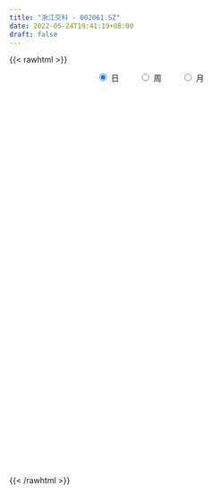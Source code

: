 ```yaml
---
title: "浙江交科 - 002061.SZ"
date: 2022-05-24T19:41:19+08:00
draft: false
---
```

{{< rawhtml >}}
    <div style="text-align: center">
        <label style="padding: 1rem;"><input style="margin-right: .5rem" type="radio" name="period" value="D" checked onclick="period_change(this)">日</label>
        <label style="padding: 1rem;"><input style="margin-right: .5rem" type="radio" name="period" value="W" onclick="period_change(this)">周</label>
        <label style="padding: 1rem;"><input style="margin-right: .5rem" type="radio" name="period" value="M" onclick="period_change(this)">月</label>
    </div>
    <div id="chart" style="height: 700px;"></div> 
    <script type="text/javascript">
        const D_v = [38222.0,57689.13,38429.17,21749.0,38080.65,40537.43,25779.86,27545.1,30881.9,32420.49,56038.49,33072.0,31713.87,35342.88,31362.0,42145.73,28934.0,46305.47,34431.73,34105.86,36759.74,203367.73,106806.99,79421.59,55722.33,49889.01,36663.98,55389.0,42503.0,64287.35,58508.86,46908.0,32488.0,33000.0,51018.11,40861.0,30790.86,45895.0,29304.0,30884.7,27829.0,45165.11,47143.0,39214.0,42610.0,31880.1,27726.0,34043.99,32354.9,34924.23,32557.0,58415.46,49952.0,50995.63,40106.78,58429.0,48512.86,37784.3,33090.58,28916.0,24321.01,31896.58,33891.9,45937.86,54971.0,196774.7,96874.24,94900.98,64791.38,51240.38,86993.0,66294.0,41897.77,48349.05,64227.15,59926.92,82720.0,79058.36,145218.91,188086.9,126857.66,108842.69,130197.9,107716.07,232494.18,151365.39,153329.51,130440.01,87618.95,138824.41,108877.39,91866.14,107859.0,94974.0,118114.96,54840.9,64273.5,62223.01,69621.46,37654.07,72693.66,61367.77,48209.9,44791.09,47207.39,40521.47,40323.0,46917.0,43779.61,50385.15,41026.06,42663.0,43292.93,43495.78,54398.45,59249.74,46586.0,38206.02,41956.0,53259.06,39836.0,45135.1,65689.6,37041.0,43205.09,70087.04,36547.55,32728.43,40031.93,49766.62,36547.01,41696.0,32227.51,38473.0,46936.88,85765.43,87795.08,85446.26,66515.24,75132.79,71896.96,56639.6,82103.73,80191.36,142109.7,117916.25,183879.91,89908.81,129307.81,126872.04,133543.33,95367.33,76788.0,105227.8,69628.8,70587.0,75183.07,66565.0,87839.9,112181.86,88500.0,120296.0,440596.69,364654.01,253460.2,232177.99,230360.3,182170.44,125769.16,260916.15,241983.53,161471.59,118098.87,129333.0,157921.86,100014.0,113946.63,99992.87,229187.72,860439.08,522077.71,754032.01,682625.99,483752.76,1048794.22,1171641.55,1049827.75,955112.49,839489.03,1599588.4199999999,1499121.48,982703.13,522853.3,386032.31,363475.71,467298.55,438210.22,416562.16,344078.67,438915.34,761033.49,726484.36,506208.14,370082.43,499968.0,491494.99,646117.0600000001,920000.86,327981.27,2374964.8999999999,1405039.9099999999,962727.85,736950.75,525820.87,471679.77,470377.56,898579.9399999999,531677.03,497642.13,711626.5600000001,950548.77,984387.13,982521.4,838607.02,622451.17,695954.36,368434.86,388145.09,478329.02,454123.63,364898.91,445572.36,477574.23,728172.75,633107.87,1217852.96,1677065.8100000001,1069639.4299999999,1606336.1599999999,1756619.51,1811317.6499999999,1301612.04,924003.37,659940.6899999999,1021482.73,641063.05,892848.99,1005457.99,799809.11,1332740.6100000001]
const D_histogram = [0.0,0.0006254131,-0.0008866583,-0.0011682884,-0.0056454352,-0.0087649688,-0.0089738292,-0.0067079028,-0.0042387673,-0.0017620395,0.0030888997,0.0041696909,0.0034530609,0.0035030145,0.0027847826,0.0022354019,0.0005647323,0.0020236495,0.0028677692,0.0045265856,0.0059733502,0.0146835604,0.0124782815,0.0128806007,0.0098763227,0.0036210086,-0.0024760919,-0.0050280797,-0.0083398857,-0.0056875631,-0.0056708655,-0.0072876952,-0.009827021,-0.0115445918,-0.0107545126,-0.0134065158,-0.0130494478,-0.0089318522,-0.0082622972,-0.0091447619,-0.0065677711,-0.0044378522,-0.0015218252,-0.001983045,-0.0051705366,-0.0041443347,-0.0037123038,-0.0049432278,-0.0058643127,-0.0039768393,-0.0029716028,-0.008947025,-0.0151350955,-0.0230120948,-0.0244623645,-0.0204763511,-0.013883441,-0.0072468999,-0.0028289231,0.0006115275,0.0026193589,0.0068089117,0.0102162531,0.0129314162,0.0188699885,0.0283891429,0.0261871129,0.0237141631,0.0256142291,0.0211627592,0.0224880383,0.0196552242,0.0149580769,0.0137717779,0.0135404564,0.0138889611,0.0171036713,0.0206310071,0.0298659493,0.038935244,0.0358493658,0.0341593926,0.0346314338,0.0338022001,0.042972783,0.0406016073,0.0431533986,0.03068974,0.0240761684,0.0150393715,0.0049231901,0.0010313236,0.0006042281,-0.010393737,-0.0306079807,-0.0420676739,-0.0556398641,-0.0633160688,-0.0590919551,-0.055792001,-0.0594988865,-0.0538658828,-0.0463803974,-0.0431259168,-0.0330230109,-0.0235492262,-0.0149127204,-0.011686992,-0.0107187419,-0.0041718194,-0.002120105,-0.0074558584,-0.0101052881,-0.0089945328,-0.0062028702,-0.0024898535,-0.0041319073,-0.0039295057,-0.0064017491,-0.0104062183,-0.0106701816,-0.0091896881,-0.0041197611,-0.000247314,0.0045866694,0.0078449358,0.0131177726,0.0136034045,0.0167756364,0.020150895,0.0202396592,0.0188559054,0.0172169448,0.0180174082,0.0132438853,0.0160457491,0.0227740921,0.0264534455,0.0298831105,0.0271647877,0.0238644933,0.019041692,0.0160267388,0.0097991939,0.0076057724,0.0074003322,0.0135402361,0.0169227875,0.0196375476,0.0185557957,0.0240433514,0.021818776,0.0167418026,0.004361397,-0.0017467713,-0.0061521479,-0.0079689351,-0.0067734897,-0.0050136176,0.0002100811,-0.0003275941,0.0025724885,0.0170420504,0.0290313042,0.0381331076,0.0346502422,0.0297649192,0.0152543464,0.004371227,0.0065330995,0.0103613345,0.0073515958,-0.0023557394,-0.0119176946,-0.0323472916,-0.0392985376,-0.0488350287,-0.0529989114,-0.0183565592,0.0241565554,0.0425158272,0.0746709148,0.0868137207,0.0855788041,0.0968885043,0.135668878,0.1172112295,0.1088888711,0.0968963821,0.111091118,0.0660355219,-0.0011821213,-0.0462171434,-0.0844550295,-0.09709032,-0.0940711015,-0.0894801018,-0.102447787,-0.1076386833,-0.10424691,-0.0813760022,-0.0683692378,-0.063985666,-0.0676436086,-0.086206714,-0.0797573103,-0.0603395624,-0.0202721826,0.0485527386,0.0863732105,0.0706723888,0.0571871586,0.0303509558,0.01626772,-0.0037990768,-0.007410361,0.0052421402,-0.0032192246,-0.0008509199,0.0005248812,0.0222651111,0.0236701332,0.0345380208,0.0009108394,-0.0084283182,-0.0384114975,-0.0624438651,-0.0641134714,-0.0828035362,-0.1135459112,-0.1212541319,-0.1329898496,-0.1291008387,-0.0968210496,-0.0628960185,0.0023339969,0.0639771092,0.0778751116,0.1081664259,0.1481746498,0.1458895092,0.1462391118,0.1236377726,0.0977650582,0.0690608433,0.0418437474,0.0302918531,0.0284569551,0.0116839823,-0.0448699048]
const D_fast = [0.0,0.0007817664,-0.0009519695,-0.0015256718,-0.0074141774,-0.0127249532,-0.0151772709,-0.0145883202,-0.0131788766,-0.0111426586,-0.0055194945,-0.0033962806,-0.0032496454,-0.0023239381,-0.0023459744,-0.0023365046,-0.0038659911,-0.0019011616,-0.0003400996,0.0024503633,0.0053904653,0.0177715656,0.0186858572,0.0223083265,0.0217731292,0.0164230672,0.0097069438,0.0058979361,0.0005011587,0.0017315905,0.0003305717,-0.0031081818,-0.0081042629,-0.0127079816,-0.0146065306,-0.0206101627,-0.0235154566,-0.0216308242,-0.0230268435,-0.0261954985,-0.0252604506,-0.0242399947,-0.021704424,-0.022661405,-0.0271415308,-0.0271514125,-0.0276474576,-0.0301141886,-0.0325013517,-0.031608088,-0.0313457522,-0.0395579307,-0.0495297751,-0.0631597981,-0.070725659,-0.0718587333,-0.0687366834,-0.0639118674,-0.0602011213,-0.0566077889,-0.0539451178,-0.0480533371,-0.0420919324,-0.0361439152,-0.0254878458,-0.0088714057,-0.0045266574,-0.0010710665,0.0072325568,0.0080717767,0.0150190654,0.0171000573,0.0161424292,0.0183990747,0.0215528673,0.0253736123,0.0328642403,0.0415493278,0.0582507574,0.0770538631,0.0829303264,0.0897802013,0.098910101,0.1065314173,0.1264451959,0.134224422,0.147564563,0.1427733393,0.1421788099,0.1369018559,0.1280164719,0.1243824364,0.1241063979,0.1105099985,0.0826437597,0.0606671479,0.0331849918,0.0096797698,-0.0008691052,-0.0115171514,-0.0300987584,-0.0379322254,-0.0420418395,-0.049568838,-0.0477216849,-0.0441352067,-0.039226881,-0.0389229006,-0.040634336,-0.0351303684,-0.0336086802,-0.0408083982,-0.0459841499,-0.0471220278,-0.0458810828,-0.0427905295,-0.04546556,-0.0462455348,-0.0503182156,-0.0569242393,-0.0598557481,-0.0606726766,-0.0566326898,-0.0528220713,-0.0468414206,-0.0416219202,-0.0330696402,-0.0291831571,-0.0218170162,-0.0134040338,-0.0082553549,-0.0049251323,-0.0022598567,0.0030449587,0.0015824072,0.0083957083,0.0208175744,0.0311102891,0.0420107318,0.0460836059,0.0487494348,0.0486870565,0.049678788,0.0459010416,0.0456090631,0.0472537061,0.056778669,0.0643919172,0.0720160642,0.0755732612,0.0870716548,0.0903017734,0.0894102506,0.0781201943,0.0715753332,0.0656319196,0.0618228986,0.0613249715,0.0618314393,0.0671076583,0.0664880845,0.0700312892,0.0887613637,0.1080084436,0.1266435239,0.131823219,0.1343791258,0.1236821397,0.113891827,0.1176869743,0.124105543,0.1229337032,0.1126374332,0.1000960543,0.0715796344,0.054803754,0.0330585057,0.0156448952,0.0456981076,0.094250361,0.1232385897,0.174061406,0.207907642,0.2280674265,0.2635992528,0.336296846,0.3471420048,0.3660418642,0.3782734707,0.4202409862,0.3916942705,0.324181097,0.267591789,0.2082401455,0.1713322751,0.1508337182,0.1330546925,0.0944750604,0.0623744934,0.0397045392,0.0422314464,0.0381459014,0.0265330567,0.005964212,-0.034150572,-0.0476404959,-0.0433076386,-0.0083083044,0.0726548014,0.132068576,0.1340358515,0.134847411,0.1155989471,0.1055826413,0.0845660754,0.0791022009,0.0930652371,0.0837990662,0.0859546409,0.0874616622,0.11476817,0.1220907254,0.1415931181,0.1081936467,0.0967474095,0.0571613558,0.0175180219,-0.0001799522,-0.0395709011,-0.0986997539,-0.1367215075,-0.1817046876,-0.2100908864,-0.2020163597,-0.1838153332,-0.1180018186,-0.040364429,-0.0069976487,0.050335272,0.1273871584,0.1615743952,0.1984837756,0.2067918797,0.2053604298,0.1939214257,0.1771652666,0.1731863356,0.1784656764,0.1646136992,0.0968423359]
const D_slow = [0.0,0.0001563533,-0.0000653113,-0.0003573834,-0.0017687422,-0.0039599844,-0.0062034417,-0.0078804174,-0.0089401092,-0.0093806191,-0.0086083942,-0.0075659715,-0.0067027063,-0.0058269526,-0.005130757,-0.0045719065,-0.0044307234,-0.0039248111,-0.0032078688,-0.0020762223,-0.0005828848,0.0030880053,0.0062075757,0.0094277258,0.0118968065,0.0128020587,0.0121830357,0.0109260158,0.0088410443,0.0074191536,0.0060014372,0.0041795134,0.0017227581,-0.0011633898,-0.003852018,-0.0072036469,-0.0104660088,-0.0126989719,-0.0147645462,-0.0170507367,-0.0186926795,-0.0198021425,-0.0201825988,-0.02067836,-0.0219709942,-0.0230070779,-0.0239351538,-0.0251709608,-0.026637039,-0.0276312488,-0.0283741495,-0.0306109057,-0.0343946796,-0.0401477033,-0.0462632944,-0.0513823822,-0.0548532424,-0.0566649674,-0.0573721982,-0.0572193163,-0.0565644766,-0.0548622487,-0.0523081854,-0.0490753314,-0.0443578343,-0.0372605486,-0.0307137703,-0.0247852295,-0.0183816723,-0.0130909825,-0.0074689729,-0.0025551669,0.0011843524,0.0046272968,0.0080124109,0.0114846512,0.015760569,0.0209183208,0.0283848081,0.0381186191,0.0470809605,0.0556208087,0.0642786671,0.0727292172,0.0834724129,0.0936228147,0.1044111644,0.1120835994,0.1181026415,0.1218624843,0.1230932819,0.1233511128,0.1235021698,0.1209037355,0.1132517403,0.1027348219,0.0888248558,0.0729958386,0.0582228499,0.0442748496,0.029400128,0.0159336573,0.004338558,-0.0064429212,-0.014698674,-0.0205859805,-0.0243141606,-0.0272359086,-0.0299155941,-0.030958549,-0.0314885752,-0.0333525398,-0.0358788618,-0.038127495,-0.0396782126,-0.0403006759,-0.0413336528,-0.0423160292,-0.0439164664,-0.046518021,-0.0491855664,-0.0514829885,-0.0525129287,-0.0525747572,-0.0514280899,-0.049466856,-0.0461874128,-0.0427865617,-0.0385926526,-0.0335549288,-0.028495014,-0.0237810377,-0.0194768015,-0.0149724494,-0.0116614781,-0.0076500408,-0.0019565178,0.0046568436,0.0121276212,0.0189188182,0.0248849415,0.0296453645,0.0336520492,0.0361018477,0.0380032908,0.0398533738,0.0432384329,0.0474691297,0.0523785166,0.0570174655,0.0630283034,0.0684829974,0.072668448,0.0737587973,0.0733221045,0.0717840675,0.0697918337,0.0680984613,0.0668450569,0.0668975772,0.0668156786,0.0674588007,0.0717193133,0.0789771394,0.0885104163,0.0971729768,0.1046142066,0.1084277932,0.1095206,0.1111538749,0.1137442085,0.1155821074,0.1149931726,0.1120137489,0.103926926,0.0941022916,0.0818935344,0.0686438066,0.0640546668,0.0700938056,0.0807227625,0.0993904912,0.1210939213,0.1424886224,0.1667107485,0.200627968,0.2299307753,0.2571529931,0.2813770886,0.3091498681,0.3256587486,0.3253632183,0.3138089324,0.292695175,0.2684225951,0.2449048197,0.2225347942,0.1969228475,0.1700131767,0.1439514492,0.1236074486,0.1065151392,0.0905187227,0.0736078205,0.052056142,0.0321168145,0.0170319238,0.0119638782,0.0241020628,0.0456953655,0.0633634627,0.0776602523,0.0852479913,0.0893149213,0.0883651521,0.0865125619,0.0878230969,0.0870182908,0.0868055608,0.0869367811,0.0925030589,0.0984205922,0.1070550974,0.1072828072,0.1051757277,0.0955728533,0.079961887,0.0639335192,0.0432326351,0.0148461573,-0.0154673756,-0.048714838,-0.0809900477,-0.1051953101,-0.1209193147,-0.1203358155,-0.1043415382,-0.0848727603,-0.0578311538,-0.0207874914,0.0156848859,0.0522446639,0.083154107,0.1075953716,0.1248605824,0.1353215193,0.1428944825,0.1500087213,0.1529297169,0.1417122407]
const D_data = [['2021-05-13', 5.2697, 5.2599, 5.2306, 5.3186],['2021-05-14', 5.2599, 5.2697, 5.2404, 5.2795],['2021-05-17', 5.2795, 5.2404, 5.2306, 5.2795],['2021-05-18', 5.2404, 5.2501, 5.2013, 5.2599],['2021-05-19', 5.2404, 5.1817, 5.1622, 5.2697],['2021-05-20', 5.1719, 5.1719, 5.123, 5.1817],['2021-05-21', 5.1719, 5.1915, 5.1524, 5.211],['2021-05-24', 5.1915, 5.2208, 5.1719, 5.2208],['2021-05-25', 5.2208, 5.2306, 5.1817, 5.2404],['2021-05-26', 5.2404, 5.2404, 5.2013, 5.2599],['2021-05-27', 5.2501, 5.2893, 5.2208, 5.3088],['2021-05-28', 5.3088, 5.2599, 5.2501, 5.3088],['2021-05-31', 5.2599, 5.2404, 5.2306, 5.2893],['2021-06-01', 5.2501, 5.2501, 5.211, 5.2599],['2021-06-02', 5.2501, 5.2404, 5.2208, 5.2501],['2021-06-03', 5.2404, 5.2404, 5.2208, 5.2697],['2021-06-04', 5.2404, 5.2208, 5.2013, 5.2501],['2021-06-07', 5.2404, 5.2599, 5.2306, 5.2893],['2021-06-08', 5.2306, 5.2599, 5.2306, 5.2697],['2021-06-09', 5.2697, 5.2795, 5.2306, 5.2795],['2021-06-10', 5.2697, 5.2893, 5.2404, 5.2893],['2021-06-11', 5.4261, 5.4164, 5.3968, 5.6217],['2021-06-15', 5.3675, 5.3088, 5.2795, 5.4066],['2021-06-16', 5.3088, 5.3479, 5.2795, 5.4261],['2021-06-17', 5.3381, 5.3088, 5.2697, 5.3479],['2021-06-18', 5.3088, 5.2501, 5.2306, 5.3186],['2021-06-21', 5.211, 5.2208, 5.1915, 5.2306],['2021-06-22', 5.2404, 5.2404, 5.211, 5.2697],['2021-06-23', 5.2501, 5.211, 5.1915, 5.2501],['2021-06-24', 5.2013, 5.2795, 5.2013, 5.3479],['2021-06-25', 5.2795, 5.2501, 5.2306, 5.3088],['2021-06-28', 5.2501, 5.2208, 5.2013, 5.2501],['2021-06-29', 5.2013, 5.1915, 5.1817, 5.2404],['2021-06-30', 5.1915, 5.1817, 5.1622, 5.2013],['2021-07-01', 5.211, 5.2013, 5.2013, 5.2697],['2021-07-02', 5.1915, 5.1426, 5.1426, 5.2013],['2021-07-05', 5.1426, 5.1622, 5.1328, 5.1622],['2021-07-06', 5.1622, 5.211, 5.1622, 5.2208],['2021-07-07', 5.2013, 5.1719, 5.1719, 5.211],['2021-07-08', 5.1817, 5.1426, 5.1328, 5.1915],['2021-07-09', 5.1328, 5.1817, 5.1133, 5.1817],['2021-07-12', 5.1719, 5.1817, 5.1524, 5.211],['2021-07-13', 5.19, 5.2, 5.17, 5.22],['2021-07-14', 5.2, 5.16, 5.15, 5.22],['2021-07-15', 5.15, 5.11, 5.1, 5.16],['2021-07-16', 5.12, 5.15, 5.11, 5.16],['2021-07-19', 5.15, 5.14, 5.1, 5.15],['2021-07-20', 5.12, 5.11, 5.08, 5.13],['2021-07-21', 5.12, 5.1, 5.09, 5.14],['2021-07-22', 5.1, 5.13, 5.09, 5.15],['2021-07-23', 5.13, 5.12, 5.09, 5.14],['2021-07-26', 5.11, 5.01, 4.98, 5.12],['2021-07-27', 4.99, 4.96, 4.95, 5.04],['2021-07-28', 4.96, 4.88, 4.86, 4.96],['2021-07-29', 4.95, 4.91, 4.88, 4.95],['2021-07-30', 4.9, 4.96, 4.9, 5.07],['2021-08-02', 4.98, 5.0, 4.89, 5.01],['2021-08-03', 4.97, 5.02, 4.97, 5.08],['2021-08-04', 5.04, 5.01, 5.0, 5.05],['2021-08-05', 5.01, 5.01, 4.98, 5.02],['2021-08-06', 5.02, 5.0, 4.97, 5.02],['2021-08-09', 5.0, 5.04, 4.95, 5.06],['2021-08-10', 5.05, 5.05, 5.03, 5.07],['2021-08-11', 5.05, 5.06, 5.05, 5.1],['2021-08-12', 5.06, 5.13, 5.01, 5.13],['2021-08-13', 5.17, 5.23, 5.17, 5.36],['2021-08-16', 5.18, 5.12, 5.12, 5.22],['2021-08-17', 5.11, 5.12, 5.1, 5.24],['2021-08-18', 5.11, 5.19, 5.11, 5.21],['2021-08-19', 5.19, 5.12, 5.11, 5.19],['2021-08-20', 5.11, 5.2, 5.08, 5.27],['2021-08-23', 5.16, 5.16, 5.14, 5.2],['2021-08-24', 5.17, 5.13, 5.12, 5.17],['2021-08-25', 5.12, 5.17, 5.11, 5.18],['2021-08-26', 5.18, 5.19, 5.14, 5.25],['2021-08-27', 5.18, 5.21, 5.13, 5.21],['2021-08-30', 5.21, 5.27, 5.18, 5.28],['2021-08-31', 5.28, 5.31, 5.23, 5.35],['2021-09-01', 5.31, 5.44, 5.29, 5.45],['2021-09-02', 5.43, 5.52, 5.41, 5.58],['2021-09-03', 5.52, 5.42, 5.4, 5.55],['2021-09-06', 5.42, 5.46, 5.4, 5.51],['2021-09-07', 5.42, 5.52, 5.42, 5.55],['2021-09-08', 5.53, 5.54, 5.5, 5.57],['2021-09-09', 5.55, 5.73, 5.53, 5.76],['2021-09-10', 5.72, 5.65, 5.62, 5.78],['2021-09-13', 5.65, 5.76, 5.62, 5.86],['2021-09-14', 5.8, 5.59, 5.57, 5.82],['2021-09-15', 5.63, 5.65, 5.56, 5.72],['2021-09-16', 5.65, 5.61, 5.6, 5.88],['2021-09-17', 5.65, 5.57, 5.53, 5.67],['2021-09-22', 5.53, 5.63, 5.45, 5.65],['2021-09-23', 5.64, 5.68, 5.59, 5.71],['2021-09-24', 5.7, 5.53, 5.52, 5.71],['2021-09-27', 5.53, 5.33, 5.3, 5.55],['2021-09-28', 5.33, 5.34, 5.28, 5.37],['2021-09-29', 5.32, 5.22, 5.21, 5.37],['2021-09-30', 5.23, 5.2, 5.17, 5.25],['2021-10-08', 5.25, 5.3, 5.22, 5.31],['2021-10-11', 5.29, 5.27, 5.27, 5.33],['2021-10-12', 5.24, 5.14, 5.09, 5.25],['2021-10-13', 5.25, 5.22, 5.16, 5.29],['2021-10-14', 5.18, 5.24, 5.18, 5.28],['2021-10-15', 5.23, 5.18, 5.17, 5.25],['2021-10-18', 5.18, 5.27, 5.16, 5.28],['2021-10-19', 5.28, 5.29, 5.25, 5.3],['2021-10-20', 5.29, 5.31, 5.26, 5.32],['2021-10-21', 5.3, 5.26, 5.24, 5.33],['2021-10-22', 5.23, 5.23, 5.19, 5.28],['2021-10-25', 5.21, 5.31, 5.19, 5.33],['2021-10-26', 5.32, 5.27, 5.24, 5.33],['2021-10-27', 5.27, 5.16, 5.15, 5.29],['2021-10-28', 5.15, 5.16, 5.13, 5.19],['2021-10-29', 5.17, 5.19, 5.11, 5.19],['2021-11-01', 5.2, 5.21, 5.13, 5.22],['2021-11-02', 5.21, 5.23, 5.14, 5.27],['2021-11-03', 5.23, 5.16, 5.15, 5.23],['2021-11-04', 5.16, 5.17, 5.12, 5.18],['2021-11-05', 5.17, 5.12, 5.12, 5.19],['2021-11-08', 5.12, 5.07, 5.04, 5.12],['2021-11-09', 5.07, 5.09, 5.05, 5.1],['2021-11-10', 5.07, 5.1, 5.03, 5.1],['2021-11-11', 5.09, 5.15, 5.06, 5.2],['2021-11-12', 5.16, 5.15, 5.12, 5.19],['2021-11-15', 5.15, 5.18, 5.11, 5.19],['2021-11-16', 5.17, 5.18, 5.16, 5.26],['2021-11-17', 5.16, 5.23, 5.16, 5.24],['2021-11-18', 5.24, 5.19, 5.18, 5.27],['2021-11-19', 5.19, 5.24, 5.15, 5.25],['2021-11-22', 5.25, 5.27, 5.25, 5.3],['2021-11-23', 5.27, 5.25, 5.23, 5.28],['2021-11-24', 5.25, 5.24, 5.21, 5.27],['2021-11-25', 5.27, 5.24, 5.21, 5.27],['2021-11-26', 5.23, 5.28, 5.23, 5.28],['2021-11-29', 5.23, 5.21, 5.19, 5.26],['2021-11-30', 5.22, 5.31, 5.18, 5.36],['2021-12-01', 5.31, 5.4, 5.27, 5.4],['2021-12-02', 5.42, 5.41, 5.35, 5.44],['2021-12-03', 5.4, 5.45, 5.36, 5.47],['2021-12-06', 5.5, 5.4, 5.38, 5.51],['2021-12-07', 5.42, 5.4, 5.33, 5.48],['2021-12-08', 5.44, 5.38, 5.35, 5.44],['2021-12-09', 5.38, 5.4, 5.34, 5.41],['2021-12-10', 5.4, 5.35, 5.32, 5.42],['2021-12-13', 5.38, 5.39, 5.36, 5.5],['2021-12-14', 5.34, 5.42, 5.32, 5.49],['2021-12-15', 5.4, 5.53, 5.4, 5.6],['2021-12-16', 5.57, 5.54, 5.48, 5.6],['2021-12-17', 5.58, 5.57, 5.53, 5.65],['2021-12-20', 5.57, 5.55, 5.47, 5.62],['2021-12-21', 5.55, 5.67, 5.52, 5.68],['2021-12-22', 5.69, 5.61, 5.6, 5.69],['2021-12-23', 5.63, 5.58, 5.54, 5.64],['2021-12-24', 5.57, 5.46, 5.46, 5.62],['2021-12-27', 5.48, 5.5, 5.46, 5.57],['2021-12-28', 5.5, 5.5, 5.47, 5.58],['2021-12-29', 5.52, 5.52, 5.45, 5.6],['2021-12-30', 5.52, 5.56, 5.51, 5.58],['2021-12-31', 5.59, 5.58, 5.54, 5.63],['2022-01-04', 5.59, 5.65, 5.57, 5.69],['2022-01-05', 5.65, 5.6, 5.55, 5.67],['2022-01-06', 5.62, 5.66, 5.56, 5.68],['2022-01-07', 5.66, 5.87, 5.65, 6.18],['2022-01-10', 6.01, 5.94, 5.9, 6.14],['2022-01-11', 6.02, 6.0, 5.93, 6.14],['2022-01-12', 5.92, 5.9, 5.8, 5.95],['2022-01-13', 5.92, 5.9, 5.85, 6.12],['2022-01-14', 5.95, 5.76, 5.75, 5.97],['2022-01-17', 5.75, 5.76, 5.71, 5.88],['2022-01-18', 5.75, 5.92, 5.69, 6.02],['2022-01-19', 5.9, 5.98, 5.85, 6.07],['2022-01-20', 5.99, 5.92, 5.84, 6.0],['2022-01-21', 5.9, 5.82, 5.78, 5.95],['2022-01-24', 5.83, 5.78, 5.69, 5.93],['2022-01-25', 5.75, 5.56, 5.55, 5.82],['2022-01-26', 5.6, 5.64, 5.55, 5.67],['2022-01-27', 5.7, 5.54, 5.53, 5.7],['2022-01-28', 5.54, 5.54, 5.45, 5.6],['2022-02-07', 5.59, 6.09, 5.55, 6.09],['2022-02-08', 6.21, 6.41, 6.13, 6.7],['2022-02-09', 6.26, 6.31, 6.21, 6.34],['2022-02-10', 6.28, 6.68, 6.21, 6.93],['2022-02-11', 6.5, 6.63, 6.42, 6.97],['2022-02-14', 6.58, 6.58, 6.51, 6.85],['2022-02-15', 6.57, 6.86, 6.34, 7.24],['2022-02-16', 6.76, 7.46, 6.75, 7.46],['2022-02-17', 7.2, 6.93, 6.9, 7.33],['2022-02-18', 6.72, 7.11, 6.69, 7.26],['2022-02-21', 7.07, 7.13, 6.88, 7.28],['2022-02-22', 7.15, 7.59, 7.05, 7.84],['2022-02-23', 7.2, 6.88, 6.83, 7.24],['2022-02-24', 6.73, 6.37, 6.2, 6.82],['2022-02-25', 6.37, 6.37, 6.31, 6.57],['2022-02-28', 6.32, 6.22, 6.1, 6.32],['2022-03-01', 6.22, 6.37, 6.21, 6.38],['2022-03-02', 6.3, 6.5, 6.26, 6.55],['2022-03-03', 6.48, 6.5, 6.38, 6.55],['2022-03-04', 6.42, 6.21, 6.15, 6.45],['2022-03-07', 6.22, 6.2, 6.16, 6.36],['2022-03-08', 6.23, 6.24, 6.06, 6.36],['2022-03-09', 6.22, 6.5, 6.1, 6.51],['2022-03-10', 6.65, 6.43, 6.4, 6.65],['2022-03-11', 6.3, 6.33, 6.11, 6.36],['2022-03-14', 6.26, 6.19, 6.18, 6.44],['2022-03-15', 6.16, 5.89, 5.88, 6.29],['2022-03-16', 6.0, 6.11, 5.76, 6.12],['2022-03-17', 6.16, 6.29, 6.13, 6.58],['2022-03-18', 6.2, 6.68, 6.16, 6.71],['2022-03-21', 7.1, 7.35, 7.1, 7.35],['2022-03-22', 7.98, 7.31, 7.04, 8.09],['2022-03-23', 7.11, 6.77, 6.73, 7.3],['2022-03-24', 6.77, 6.78, 6.64, 6.97],['2022-03-25', 6.71, 6.55, 6.48, 6.81],['2022-03-28', 6.59, 6.63, 6.44, 6.72],['2022-03-29', 6.63, 6.48, 6.41, 6.66],['2022-03-30', 6.5, 6.63, 6.48, 6.68],['2022-03-31', 6.66, 6.87, 6.65, 7.05],['2022-04-01', 6.75, 6.63, 6.61, 6.83],['2022-04-06', 6.56, 6.76, 6.45, 6.76],['2022-04-07', 6.74, 6.77, 6.68, 6.97],['2022-04-08', 6.88, 7.11, 6.87, 7.23],['2022-04-11', 7.25, 6.95, 6.84, 7.37],['2022-04-12', 6.81, 7.14, 6.67, 7.22],['2022-04-13', 7.0, 6.55, 6.55, 7.01],['2022-04-14', 6.65, 6.75, 6.58, 7.03],['2022-04-15', 6.75, 6.38, 6.34, 6.82],['2022-04-18', 6.28, 6.28, 6.16, 6.47],['2022-04-19', 6.29, 6.45, 6.21, 6.52],['2022-04-20', 6.4, 6.13, 6.06, 6.48],['2022-04-21', 6.09, 5.77, 5.74, 6.09],['2022-04-22', 5.69, 5.86, 5.66, 5.96],['2022-04-25', 5.7, 5.65, 5.59, 6.02],['2022-04-26', 5.65, 5.71, 5.63, 5.9],['2022-04-27', 5.86, 6.06, 5.73, 6.06],['2022-04-28', 5.92, 6.18, 5.87, 6.18],['2022-04-29', 6.58, 6.8, 6.33, 6.8],['2022-05-05', 6.98, 7.11, 6.86, 7.45],['2022-05-06', 6.77, 6.76, 6.76, 7.05],['2022-05-09', 6.88, 7.15, 6.88, 7.44],['2022-05-10', 7.05, 7.56, 6.96, 7.85],['2022-05-11', 7.56, 7.25, 7.23, 7.72],['2022-05-12', 7.32, 7.4, 7.16, 7.68],['2022-05-13', 7.37, 7.17, 7.11, 7.43],['2022-05-16', 7.23, 7.1, 7.0, 7.28],['2022-05-17', 7.0, 7.0, 6.61, 7.03],['2022-05-18', 6.91, 6.93, 6.83, 7.07],['2022-05-19', 6.8, 7.07, 6.77, 7.17],['2022-05-20', 7.1, 7.2, 7.09, 7.47],['2022-05-23', 7.18, 7.0, 6.95, 7.35],['2022-05-24', 6.91, 6.31, 6.3, 7.0]]
const W_v = [1559797.47,1459431.9799999997,2134215.3400000003,1857220.2299999997,1854222.4700000002,2278841.8400000003,1881359.1100000001,1126806.3800000001,1217280.29,909977.3,913472.6799999999,446026.27,468289.26,581128.97,767992.25,810109.76,755232.96,750585.71,752335.8400000001,569310.1899999999,719173.24,586763.5,351578.2,412737.97,729847.0700000001,661308.6299999999,611498.9400000001,429803.87,320685.86,285948.27,178402.64,130168.14,316217.56,202941.29,314693.91,262895.57,315956.13,187544.02,303910.08,214876.11,236748.67,358037.91,405458.08,282277.87,728032.15,321861.46,346930.17,277485.67,331657.4300000001,251570.37,273410.74,228769.0,208386.9,505257.56,497161.62,774612.66,455718.05,287433.89,358446.57,367197.78,281147.19,287643.16,201918.79,281315.39,267259.46,418029.06,367180.65,481525.75,512417.1,323434.61,334431.74,372582.51,423405.85,416259.05,561643.1000000001,265203.73,725743.9300000001,318785.13,299041.45,389800.3200000001,494950.75,708700.87,685682.6599999999,855918.26,550265.7500000001,571417.0600000001,448499.98,830748.98,875785.3,435721.3099999999,576845.28,178671.43,384384.6,307820.32,285327.82,214434.08,214983.33,372119.17,285928.98,323409.96,361343.48,309950.41,231988.49,158042.66,226194.5,343042.84,227161.87,281747.4300000001,267141.69,486578.15,305107.32,328203.9,243199.64,21619.0,89500.79,297548.69,1126778.6499999999,759896.34,577112.74,1294467.6899999999,695136.8099999999,387761.14,207561.73,290580.14,416645.71,315172.75,396613.87,406873.39,306500.95,213043.6,391533.42,341832.22,423074.38,727320.2000000001,1804768.4099999999,956906.03,709307.74,529093.5699999999,418277.84,428066.2,418261.25,3609497.2800000003,1098123.05,606251.3,784462.49,585391.22,408138.4300000001,433317.46,502839.52,336837.73,179841.35,545850.99,1350451.8,1077114.9699999997,788095.97,535247.86,812185.85,1739604.8700000001,916537.66,460632.38,424070.55,597421.4700000001,873167.6300000001,651814.39,227881.29,109825.29,483721.76,193822.41,308552.4300000001,201349.65,261058.84,668836.1900000001,554424.38,305298.37,237451.54,150623.3,254169.94,133317.52,255438.4,216196.66,188787.74,283164.34,310332.03,185277.94,139495.05,458505.14,1141705.1799999999,623605.0600000001,392584.45,363841.66,302490.13,200316.24,366930.17,303839.24,337389.43,99542.08,260695.83,164576.11,179957.98,169498.48,354970.53,291839.92,257352.19,204275.11,164703.56,206012.21,161606.12,257898.87,172624.75,363472.04,394799.98,280694.89,621941.8300000001,730616.2300000001,619090.27,294699.14,299452.37,69621.46,264716.49,218748.47,220862.92,240396.21,240960.76,222600.04,198710.14,372458.89,365964.44,663122.48,537798.5,369803.77,761574.55,1262822.9399999999,908239.2999999999,601208.36,3048362.5099999998,4709128.7700000005,5443755.3600000003,2071578.95,2776720.0,2927663.3399999999,5807664.6799999997,2898135.1699999999,2159817.46,4123921.0799999996,2053931.51,3502280.1699999999,2746705.2400000002,7399888.7300000004,4220793.4500000002,2132549.7200000002]
const W_histogram = [0.0,-0.0053351567,0.0408480357,0.0729076601,0.1209694265,0.1620217318,0.2139644611,0.1840961802,0.2185853843,0.2406777137,0.1922006032,0.1680356908,0.1362591813,0.1419997348,0.210376322,0.2433593399,0.2993294796,0.2711752109,0.2314903682,0.2490106609,0.2439555344,0.2025062703,0.173774132,0.1375112236,0.1669239253,0.0985556053,0.0375065667,-0.0122790559,-0.066011373,-0.1560283315,-0.161088157,-0.1389610295,-0.1362343596,-0.1419325442,-0.1742423394,-0.3326622779,-0.4003060762,-0.4332833172,-0.4756329501,-0.5086892114,-0.5437049933,-0.4720472711,-0.3952915815,-0.3202565716,-0.2949928108,-0.3129426506,-0.2940887323,-0.288988701,-0.2777526719,-0.2410818316,-0.2311382264,-0.1798798734,-0.1570848971,-0.0937060535,-0.050495059,0.0144287188,0.0159116756,0.0224064947,0.0017270112,-0.0564495254,-0.1092188364,-0.1226666659,-0.1200566624,-0.1778721162,-0.1707671671,-0.1067959749,-0.0120918472,0.1316549109,0.297705243,0.3624145379,0.3899174201,0.4378459498,0.4435975015,0.4449452877,0.320352151,0.1830710057,0.044016625,-0.0698083668,-0.1581011304,-0.2032572616,-0.1928081,-0.1422287211,-0.090375011,-0.0414282394,-0.01174017,0.0163195723,0.0083399217,0.0386124854,0.0337308097,0.0369182666,-0.0281017257,-0.0875173578,-0.1383064921,-0.1693450998,-0.2003503677,-0.2047148607,-0.2281961371,-0.207095419,-0.1647930431,-0.1397043553,-0.1129871769,-0.0888301649,-0.069173271,-0.0544286684,-0.0464623617,-0.0516014544,-0.042601708,-0.0171885408,0.0050236609,0.0460133673,0.0794348393,0.1061796318,0.0996540044,0.096781186,0.1034477776,0.1246596873,0.1474976458,0.1759159866,0.1961835975,0.203119267,0.1935523185,0.1609003959,0.1443973643,0.1220808111,0.1165339022,0.1093274998,0.112792457,0.1090928272,0.0929153334,0.0640649153,0.010947467,-0.0155832678,-0.0142595607,-0.0229684785,0.0192707558,0.0204368703,0.0091595307,0.0016425773,-0.0080155646,-0.0038450432,0.0301301628,0.060195918,0.0635257021,0.0668625455,0.0558493748,0.0393360324,0.0262586414,0.0213977927,0.0201507352,0.0224390035,0.0199116487,0.0275484447,0.0448389085,0.0503300312,0.0467721631,0.0538385374,0.0608422371,0.0741548534,0.0830754629,0.0792178358,0.0636393938,0.048865603,0.0614691585,0.0392688832,0.0231510786,0.0197554115,0.0094887081,-0.0033172308,-0.0345027388,-0.0499230321,-0.0564033281,-0.0387196369,-0.0348089571,-0.0302945505,-0.0417917949,-0.045159981,-0.0543854449,-0.0579315477,-0.0632223429,-0.0604485906,-0.0607389913,-0.0559295034,-0.0486799456,-0.0320524749,-0.0078504247,0.00237513,0.0394900314,0.06022895,0.0663522121,0.0615979977,0.0601222856,0.0550194675,0.0496615866,0.0411908337,0.0242523809,0.0115822234,-0.0009019224,-0.013857429,-0.0170419728,-0.0207568843,-0.0095841633,-0.0127396234,-0.0140683818,-0.0210108774,-0.02170446,-0.0229138081,-0.0242223167,-0.0337654718,-0.0351291847,-0.0190892709,-0.0095310242,-0.0019619902,0.016731467,0.0426557742,0.0518725461,0.0525686786,0.02926081,0.0195044395,0.00466899,-0.0017338678,-0.0082553299,-0.0164049795,-0.0187287708,-0.0134074634,-0.0067336329,0.0087497233,0.0116923448,0.0270154229,0.0281736675,0.035006801,0.0558078561,0.0586190452,0.0607225659,0.0404358589,0.0945168917,0.1532309678,0.1335642626,0.1025107885,0.0835834856,0.0877363914,0.0753053752,0.0663616054,0.0854482354,0.0436890973,-0.0207157735,-0.0027173363,0.0034512728,0.0305918888,0.0451341591,-0.00779742]
const W_fast = [0.0,-0.0066689459,0.0497262555,0.1000127949,0.1783169179,0.2598746562,0.3653085007,0.3814642649,0.470599815,0.5528615729,0.5524346132,0.5702786235,0.5725669093,0.6138073965,0.7347780642,0.8286009171,0.9594034267,0.9990429607,1.01723071,1.0970036679,1.1529374251,1.1621147285,1.1768261232,1.1749410208,1.2460847038,1.2023552851,1.1506828882,1.0978275016,1.0275923412,0.8985682999,0.8532364351,0.8406233053,0.8092913853,0.7681100647,0.6922396845,0.4506541766,0.2829338593,0.1416357889,-0.0196220815,-0.1798506457,-0.3507926758,-0.3971467715,-0.4192139772,-0.4242431102,-0.4727275522,-0.5689130546,-0.6235813193,-0.6907284633,-0.7489306021,-0.7725302197,-0.8203711712,-0.8140827865,-0.8305590345,-0.7906067042,-0.7600194745,-0.691488517,-0.6860276412,-0.6739311985,-0.6941789292,-0.7664678472,-0.8465418673,-0.8906563632,-0.9180605254,-1.0203440082,-1.0559308509,-1.0186586524,-0.9269774865,-0.7503170006,-0.5098403578,-0.3545274285,-0.2295451912,-0.0721551741,0.044495753,0.1570798611,0.1125747622,0.0210613683,-0.1069888562,-0.2382659397,-0.3660839858,-0.4620544324,-0.4998072959,-0.4847850972,-0.4555251399,-0.4169354282,-0.3901824013,-0.3580427659,-0.3639374361,-0.324011751,-0.3204607242,-0.3080437007,-0.3800891244,-0.461384096,-0.5467498533,-0.620124736,-0.7012175959,-0.756760804,-0.8372911147,-0.8679642513,-0.8668601362,-0.8766975373,-0.8782271531,-0.8762776823,-0.8739141062,-0.8727766707,-0.8764259543,-0.8944654107,-0.8961160912,-0.8750000593,-0.8515319424,-0.7990388942,-0.7457587123,-0.6924690119,-0.6740811382,-0.65275866,-0.6202301241,-0.5678532925,-0.5081409225,-0.4357435851,-0.3664300748,-0.3087145886,-0.2698934574,-0.2623202811,-0.2427239716,-0.234520322,-0.2109337553,-0.1908082828,-0.1591452113,-0.1355716344,-0.1285202948,-0.1413544841,-0.1917350656,-0.2221616174,-0.2244028004,-0.2388538379,-0.1917969146,-0.1855215826,-0.1945090395,-0.2016153485,-0.2132773815,-0.210068121,-0.1685603742,-0.1234456396,-0.1042344299,-0.0841819502,-0.0812327772,-0.0879121115,-0.0944248421,-0.0939362426,-0.0901456163,-0.0822475972,-0.0797970398,-0.0652731326,-0.0367729417,-0.0186993113,-0.0105641386,0.0099618701,0.0321761291,0.0640274587,0.0937169339,0.1096637657,0.1099951722,0.1074377822,0.1354086273,0.1230255728,0.1126955378,0.1142387237,0.1063441972,0.0927089506,0.0528977579,0.0249967066,0.0044155786,0.0124193606,0.007627801,0.0045685701,-0.0173766231,-0.0320348044,-0.0548566296,-0.0728856193,-0.0939820002,-0.1063203955,-0.1217955441,-0.130968432,-0.1358888606,-0.1272745086,-0.1050350646,-0.0942157274,-0.0472283181,-0.011432162,0.0112791531,0.0219244381,0.0354792974,0.0441313462,0.051188862,0.0530158175,0.0421404599,0.0323658583,0.0196562319,0.003236368,-0.004208669,-0.0131128016,-0.0043361214,-0.0106764874,-0.0155223412,-0.0277175561,-0.0338372538,-0.0407750539,-0.0481391417,-0.0661236647,-0.0762696737,-0.0650020777,-0.057826587,-0.0507480506,-0.0278717266,0.0087165241,0.0309014325,0.0447397347,0.0287470685,0.0238668079,0.010198606,0.0033622812,-0.0052230134,-0.0174739079,-0.0244798918,-0.0225104503,-0.017520028,0.0001507591,0.0060164668,0.0280934005,0.036295062,0.0518798958,0.0866329149,0.1040988653,0.1213830274,0.1112052852,0.1889155408,0.2859373589,0.2996617194,0.2942359424,0.2962045109,0.3222915146,0.3286868421,0.3363334737,0.3767821626,0.3459452988,0.2763614847,0.2936805878,0.3007120151,0.3355006033,0.3613264134,0.3064454793]
const W_slow = [0.0,-0.0013337892,0.0088782198,0.0271051348,0.0573474914,0.0978529244,0.1513440396,0.1973680847,0.2520144308,0.3121838592,0.36023401,0.4022429327,0.436307728,0.4718076617,0.5244017422,0.5852415772,0.6600739471,0.7278677498,0.7857403419,0.8479930071,0.9089818907,0.9596084582,1.0030519912,1.0374297971,1.0791607785,1.1037996798,1.1131763215,1.1101065575,1.0936037142,1.0545966314,1.0143245921,0.9795843348,0.9455257449,0.9100426088,0.866482024,0.7833164545,0.6832399355,0.5749191061,0.4560108686,0.3288385658,0.1929123174,0.0749004997,-0.0239223957,-0.1039865386,-0.1777347413,-0.255970404,-0.329492587,-0.4017397623,-0.4711779303,-0.5314483882,-0.5892329448,-0.6342029131,-0.6734741374,-0.6969006508,-0.7095244155,-0.7059172358,-0.7019393169,-0.6963376932,-0.6959059404,-0.7100183218,-0.7373230309,-0.7679896973,-0.7980038629,-0.842471892,-0.8851636838,-0.9118626775,-0.9148856393,-0.8819719116,-0.8075456008,-0.7169419664,-0.6194626113,-0.5100011239,-0.3991017485,-0.2878654266,-0.2077773888,-0.1620096374,-0.1510054812,-0.1684575729,-0.2079828554,-0.2587971708,-0.3069991958,-0.3425563761,-0.3651501289,-0.3755071887,-0.3784422312,-0.3743623382,-0.3722773578,-0.3626242364,-0.354191534,-0.3449619673,-0.3519873987,-0.3738667382,-0.4084433612,-0.4507796362,-0.5008672281,-0.5520459433,-0.6090949776,-0.6608688323,-0.7020670931,-0.7369931819,-0.7652399762,-0.7874475174,-0.8047408351,-0.8183480023,-0.8299635927,-0.8428639563,-0.8535143833,-0.8578115185,-0.8565556032,-0.8450522614,-0.8251935516,-0.7986486437,-0.7737351426,-0.7495398461,-0.7236779017,-0.6925129798,-0.6556385684,-0.6116595717,-0.5626136723,-0.5118338556,-0.463445776,-0.423220677,-0.3871213359,-0.3566011331,-0.3274676576,-0.3001357826,-0.2719376683,-0.2446644616,-0.2214356282,-0.2054193994,-0.2026825326,-0.2065783496,-0.2101432397,-0.2158853594,-0.2110676704,-0.2059584529,-0.2036685702,-0.2032579258,-0.205261817,-0.2062230778,-0.1986905371,-0.1836415576,-0.167760132,-0.1510444957,-0.137082152,-0.1272481439,-0.1206834835,-0.1153340354,-0.1102963515,-0.1046866007,-0.0997086885,-0.0928215773,-0.0816118502,-0.0690293424,-0.0573363016,-0.0438766673,-0.028666108,-0.0101273947,0.010641471,0.03044593,0.0463557784,0.0585721792,0.0739394688,0.0837566896,0.0895444592,0.0944833121,0.0968554891,0.0960261814,0.0874004967,0.0749197387,0.0608189067,0.0511389975,0.0424367582,0.0348631206,0.0244151718,0.0131251766,-0.0004711846,-0.0149540716,-0.0307596573,-0.045871805,-0.0610565528,-0.0750389286,-0.087208915,-0.0952220337,-0.0971846399,-0.0965908574,-0.0867183495,-0.071661112,-0.055073059,-0.0396735596,-0.0246429882,-0.0108881213,0.0015272753,0.0118249838,0.017888079,0.0207836349,0.0205581543,0.017093797,0.0128333038,0.0076440827,0.0052480419,0.002063136,-0.0014539594,-0.0067066787,-0.0121327937,-0.0178612458,-0.0239168249,-0.0323581929,-0.0411404891,-0.0459128068,-0.0482955628,-0.0487860604,-0.0446031936,-0.0339392501,-0.0209711136,-0.0078289439,-0.0005137414,0.0043623685,0.005529616,0.005096149,0.0030323165,-0.0010689284,-0.005751121,-0.0091029869,-0.0107863951,-0.0085989643,-0.0056758781,0.0010779776,0.0081213945,0.0168730948,0.0308250588,0.0454798201,0.0606604616,0.0707694263,0.0943986492,0.1327063911,0.1660974568,0.1917251539,0.2126210253,0.2345551232,0.253381467,0.2699718683,0.2913339272,0.3022562015,0.2970772581,0.2963979241,0.2972607423,0.3049087145,0.3161922543,0.3142428993]
const W_data = [['2017-07-07', 8.7377, 9.0723, 8.6168, 9.1839],['2017-07-14', 9.156, 8.9887, 8.1985, 9.2303],['2017-07-21', 8.998, 9.7602, 8.087, 10.2993],['2017-07-28', 9.6022, 9.8438, 9.5557, 10.6711],['2017-08-04', 9.974, 10.3458, 9.7788, 10.8384],['2017-08-11', 10.3086, 10.6246, 9.6672, 11.5449],['2017-08-18', 10.6432, 11.1824, 10.4759, 11.7494],['2017-08-25', 11.2474, 10.4016, 9.9554, 11.4241],['2017-09-01', 10.4294, 11.4148, 10.4294, 11.4798],['2017-09-08', 11.359, 11.6378, 11.1824, 12.2699],['2017-09-22', 11.6193, 10.9035, 10.7455, 12.3629],['2017-09-29', 10.9035, 11.2103, 10.5782, 11.3125],['2017-10-13', 11.4148, 11.1452, 10.6432, 11.4984],['2017-10-20', 11.1452, 11.7215, 10.8663, 11.8052],['2017-10-27', 11.7866, 12.9206, 11.5821, 13.1158],['2017-11-03', 12.8277, 13.0136, 12.5488, 13.469],['2017-11-10', 13.0322, 13.8502, 12.8927, 14.1755],['2017-11-17', 13.7851, 13.1995, 13.1437, 14.7797],['2017-11-24', 12.995, 13.1809, 12.6975, 14.5845],['2017-12-01', 13.0229, 14.1476, 12.3908, 14.1848],['2017-12-08', 14.1476, 14.222, 13.1809, 14.6403],['2017-12-15', 14.2777, 13.9524, 13.8037, 14.6403],['2017-12-22', 14.0454, 14.2127, 13.3947, 14.38],['2017-12-29', 14.1941, 14.2127, 13.6271, 14.4079],['2018-01-05', 14.2684, 15.2909, 14.1011, 15.4118],['2018-01-12', 15.2909, 14.222, 13.8594, 15.6628],['2018-01-19', 14.222, 14.1755, 13.1809, 14.4172],['2018-01-26', 14.1662, 14.1848, 13.5713, 14.3521],['2018-02-02', 14.1755, 13.9803, 13.4783, 14.4544],['2018-02-09', 13.9245, 13.1995, 12.3908, 14.0082],['2018-02-14', 13.1995, 14.0268, 13.1995, 14.1569],['2018-02-23', 14.0732, 14.4358, 14.0268, 14.5752],['2018-03-02', 14.4265, 14.287, 13.8687, 14.5938],['2018-03-09', 14.287, 14.1941, 13.8873, 14.3614],['2018-03-16', 14.222, 13.7572, 13.5341, 14.6031],['2018-03-23', 13.6828, 11.5728, 11.5077, 13.878],['2018-03-30', 11.4333, 11.9074, 11.3218, 12.5395],['2018-04-04', 11.9353, 11.8238, 11.6193, 12.1305],['2018-04-13', 11.5263, 11.2103, 10.8849, 11.6193],['2018-04-20', 11.2474, 10.7827, 10.7083, 11.266],['2018-04-27', 10.8199, 10.1878, 10.1134, 10.9686],['2018-05-04', 10.5782, 11.2355, 10.4852, 11.3856],['2018-05-11', 11.273, 11.3574, 11.1323, 11.8733],['2018-05-18', 11.2636, 11.4512, 11.2168, 11.6575],['2018-05-25', 11.5825, 10.8322, 10.7197, 11.6482],['2018-06-01', 10.8322, 10.0351, 10.0351, 10.9073],['2018-06-08', 10.1195, 10.2132, 9.9882, 10.6259],['2018-06-15', 10.157, 9.8193, 9.6787, 10.4665],['2018-06-22', 9.613, 9.6505, 8.7408, 9.7537],['2018-06-29', 9.7537, 9.8193, 9.5567, 9.9225],['2018-07-06', 9.8193, 9.341, 9.191, 9.885],['2018-07-13', 9.3786, 9.7725, 9.2004, 9.8193],['2018-07-20', 9.8006, 9.3879, 9.2004, 9.8006],['2018-07-27', 9.4348, 9.9319, 9.2848, 10.3914],['2018-08-03', 9.8756, 9.81, 9.7912, 10.4852],['2018-08-10', 9.7631, 10.2601, 9.3786, 10.6447],['2018-08-17', 10.1101, 9.5567, 9.5192, 10.2977],['2018-08-24', 9.613, 9.5567, 9.3035, 9.7443],['2018-08-31', 9.5661, 9.0878, 9.0691, 9.7725],['2018-09-07', 9.0222, 8.2813, 8.2344, 9.0315],['2018-09-14', 8.2438, 7.878, 7.803, 8.3188],['2018-09-21', 7.8311, 7.9905, 7.5685, 8.0187],['2018-09-28', 7.9905, 7.953, 7.8686, 8.1687],['2018-10-12', 7.8686, 6.8088, 6.565, 7.878],['2018-10-19', 6.8088, 7.2215, 6.5087, 7.3434],['2018-10-26', 7.1465, 7.8874, 7.0808, 8.028],['2018-11-02', 7.8311, 8.5251, 7.7842, 8.5439],['2018-11-09', 8.4876, 9.7068, 8.3938, 9.8193],['2018-11-16', 9.7068, 10.8791, 9.463, 10.926],['2018-11-23', 10.8041, 10.3914, 9.9694, 10.8322],['2018-11-30', 10.3164, 10.3821, 9.7443, 10.6165],['2018-12-07', 10.5978, 11.0948, 10.3352, 11.1511],['2018-12-14', 11.1042, 11.001, 10.8979, 11.545],['2018-12-21', 10.9448, 11.273, 10.8135, 11.3012],['2018-12-28', 11.3012, 9.6318, 9.2191, 11.3387],['2019-01-04', 9.4161, 8.9378, 8.6845, 9.5661],['2019-01-11', 8.9565, 8.2344, 8.0562, 9.0222],['2019-01-18', 8.2719, 7.8311, 7.7561, 8.3],['2019-01-25', 7.8311, 7.4841, 7.4747, 7.9155],['2019-02-01', 7.5216, 7.4841, 6.8745, 7.5966],['2019-02-15', 7.4935, 7.8874, 7.4841, 8.0374],['2019-02-22', 7.9061, 8.3751, 7.8874, 8.7221],['2019-03-01', 8.3469, 8.5251, 8.3094, 8.8815],['2019-03-08', 8.5908, 8.6564, 8.497, 9.5099],['2019-03-15', 8.6001, 8.5532, 8.3282, 9.0503],['2019-03-22', 8.572, 8.6376, 8.4313, 8.919],['2019-03-29', 8.5251, 8.1969, 7.8967, 8.6564],['2019-04-04', 8.0749, 8.7033, 8.028, 8.8346],['2019-04-12', 8.994, 8.3094, 8.2438, 9.2848],['2019-04-19', 8.3751, 8.3844, 8.0187, 8.4688],['2019-04-26', 8.4219, 7.3153, 7.1746, 8.4876],['2019-04-30', 7.3059, 6.9495, 6.9214, 7.3528],['2019-05-10', 6.8463, 6.6119, 6.1711, 6.8463],['2019-05-17', 6.5181, 6.4524, 6.3305, 6.7244],['2019-05-24', 6.3962, 6.0679, 5.9648, 6.4431],['2019-05-31', 6.1898, 6.0679, 6.0492, 6.3305],['2019-06-06', 6.0773, 5.4958, 5.4677, 6.0867],['2019-06-14', 5.5146, 5.7826, 5.3927, 6.2318],['2019-06-21', 5.7921, 5.9737, 5.7061, 6.0406],['2019-06-28', 6.012, 5.7157, 5.6392, 6.0311],['2019-07-05', 5.7921, 5.6679, 5.6201, 5.8304],['2019-07-12', 5.6774, 5.5819, 5.3907, 5.7061],['2019-07-19', 5.5819, 5.4672, 5.4098, 5.5819],['2019-07-26', 5.4672, 5.3334, 5.276, 5.4958],['2019-08-02', 5.3716, 5.1518, 5.0657, 5.4576],['2019-08-09', 5.1518, 4.8363, 4.6452, 5.1518],['2019-08-16', 4.8555, 4.865, 4.6452, 4.9224],['2019-08-23', 4.8746, 5.0179, 4.8746, 5.1422],['2019-08-30', 4.8746, 4.9797, 4.8555, 5.1804],['2019-09-06', 4.9797, 5.2856, 4.951, 5.4481],['2019-09-12', 5.3429, 5.3238, 5.2665, 5.4576],['2019-09-20', 5.3238, 5.362, 5.1518, 5.4003],['2019-09-27', 5.3334, 4.9702, 4.8937, 5.3429],['2019-09-30', 4.9988, 4.9606, 4.9319, 4.9988],['2019-10-11', 4.9606, 5.0657, 4.9319, 5.0753],['2019-10-18', 5.1135, 5.3142, 4.9988, 5.3811],['2019-10-25', 5.2378, 5.4672, 5.1326, 6.0215],['2019-11-01', 5.4289, 5.7157, 5.3334, 5.8973],['2019-11-08', 5.7061, 5.8113, 5.5436, 5.9642],['2019-11-15', 5.8399, 5.8017, 5.6679, 6.5472],['2019-11-22', 5.7348, 5.6774, 5.4767, 5.773],['2019-11-29', 5.6105, 5.3525, 5.276, 5.687],['2019-12-06', 5.3525, 5.4863, 5.3429, 5.5532],['2019-12-13', 5.4863, 5.362, 5.3142, 5.5627],['2019-12-20', 5.3811, 5.5436, 5.3716, 5.687],['2019-12-27', 5.5054, 5.5341, 5.3334, 5.6392],['2020-01-03', 5.5341, 5.7061, 5.4481, 5.7826],['2020-01-10', 5.6679, 5.6679, 5.5723, 5.7444],['2020-01-17', 5.6679, 5.5054, 5.4767, 5.7157],['2020-01-23', 5.5341, 5.2569, 5.2187, 5.5723],['2020-02-07', 4.7312, 4.7312, 4.4636, 4.8268],['2020-02-14', 4.693, 4.8172, 4.6834, 4.9415],['2020-02-21', 4.865, 5.0562, 4.8363, 5.1326],['2020-02-28', 5.0179, 4.865, 4.7886, 5.2187],['2020-03-06', 4.8937, 5.5627, 4.8937, 5.9737],['2020-03-13', 5.4289, 5.1518, 4.9797, 5.6105],['2020-03-20', 5.19, 4.951, 4.7408, 5.2473],['2020-03-27', 4.8268, 4.9224, 4.7408, 5.0179],['2020-04-03', 4.8459, 4.8172, 4.7694, 4.951],['2020-04-10', 4.865, 4.9415, 4.8555, 5.1135],['2020-04-17', 4.9224, 5.4003, 4.8555, 5.4003],['2020-04-24', 5.9355, 5.5341, 5.4576, 6.5377],['2020-04-30', 5.4481, 5.3142, 5.0179, 5.5341],['2020-05-08', 5.2856, 5.362, 5.2569, 5.5341],['2020-05-15', 5.3429, 5.19, 5.1709, 5.515],['2020-05-22', 5.2569, 5.0657, 4.9702, 5.3238],['2020-05-29', 5.0466, 5.0371, 4.9797, 5.1804],['2020-06-05', 5.0657, 5.0937, 5.0351, 5.2013],['2020-06-12', 5.123, 5.123, 5.0351, 5.3088],['2020-06-19', 5.1133, 5.1719, 5.0839, 5.2306],['2020-06-24', 5.1719, 5.1133, 5.0742, 5.211],['2020-07-03', 5.0937, 5.2599, 5.0351, 5.3284],['2020-07-10', 5.299, 5.4652, 5.2697, 5.6608],['2020-07-17', 5.475, 5.4066, 5.3577, 5.8661],['2020-07-24', 5.5043, 5.3284, 5.3088, 5.6999],['2020-07-31', 5.3675, 5.5043, 5.211, 5.5239],['2020-08-07', 5.563, 5.5826, 5.5239, 5.739],['2020-08-14', 5.6217, 5.7683, 5.6021, 6.2572],['2020-08-21', 5.7879, 5.8368, 5.7781, 6.0812],['2020-08-28', 5.8759, 5.7585, 5.5923, 5.9247],['2020-09-04', 5.7683, 5.6217, 5.5043, 5.8563],['2020-09-11', 5.6119, 5.6021, 5.4848, 5.8465],['2020-09-18', 5.5826, 5.9932, 5.5239, 6.1887],['2020-09-25', 5.9932, 5.5826, 5.5434, 6.0127],['2020-09-30', 5.6314, 5.5923, 5.563, 5.8465],['2020-10-09', 5.651, 5.7292, 5.6314, 5.7781],['2020-10-16', 5.7683, 5.6314, 5.6021, 5.8856],['2020-10-23', 5.651, 5.5532, 5.5532, 5.6999],['2020-10-30', 5.5728, 5.2013, 5.1719, 5.5923],['2020-11-06', 5.2013, 5.2501, 5.1035, 5.2795],['2020-11-13', 5.2599, 5.2697, 5.2404, 5.4164],['2020-11-20', 5.3088, 5.5728, 5.3088, 5.7488],['2020-11-27', 5.6021, 5.4359, 5.3772, 5.739],['2020-12-04', 5.4359, 5.4457, 5.387, 5.5532],['2020-12-11', 5.4555, 5.2013, 5.1622, 5.4555],['2020-12-18', 5.1915, 5.2306, 5.1133, 5.2599],['2020-12-25', 5.2208, 5.0839, 4.9666, 5.2795],['2020-12-31', 5.0546, 5.0742, 4.9568, 5.0839],['2021-01-08', 5.0742, 4.9764, 4.8688, 5.1524],['2021-01-15', 4.9373, 5.0155, 4.8102, 5.0448],['2021-01-22', 5.0155, 4.9275, 4.908, 5.0742],['2021-01-29', 4.9177, 4.9471, 4.8004, 5.1524],['2021-02-05', 4.8982, 4.9568, 4.8982, 5.0937],['2021-02-10', 4.9764, 5.0937, 4.9666, 5.1719],['2021-02-19', 5.1328, 5.2697, 5.1133, 5.2795],['2021-02-26', 5.2893, 5.1719, 5.1426, 5.3577],['2021-03-05', 5.3284, 5.6412, 5.2306, 5.9443],['2021-03-12', 5.6901, 5.6217, 5.4164, 5.7781],['2021-03-19', 5.6314, 5.5532, 5.4848, 5.6608],['2021-03-26', 5.5532, 5.4652, 5.4164, 5.6705],['2021-04-02', 5.4848, 5.5337, 5.4164, 5.6119],['2021-04-09', 5.5532, 5.5141, 5.5043, 5.6314],['2021-04-16', 5.5239, 5.5239, 5.3675, 5.5532],['2021-04-23', 5.5434, 5.4848, 5.4555, 5.6021],['2021-04-30', 5.4652, 5.3381, 5.3381, 5.5923],['2021-05-07', 5.3381, 5.3284, 5.2893, 5.3772],['2021-05-14', 5.3284, 5.2697, 5.1328, 5.3381],['2021-05-21', 5.2795, 5.1915, 5.123, 5.2795],['2021-05-28', 5.1915, 5.2599, 5.1719, 5.3088],['2021-06-04', 5.2599, 5.2208, 5.2013, 5.2893],['2021-06-11', 5.2404, 5.4164, 5.2306, 5.6217],['2021-06-18', 5.3675, 5.2501, 5.2306, 5.4261],['2021-06-25', 5.211, 5.2501, 5.1915, 5.3479],['2021-07-02', 5.2501, 5.1426, 5.1426, 5.2697],['2021-07-09', 5.1426, 5.1817, 5.1133, 5.2208],['2021-07-16', 5.1719, 5.15, 5.1, 5.22],['2021-07-23', 5.15, 5.12, 5.08, 5.15],['2021-07-30', 5.11, 4.96, 4.86, 5.12],['2021-08-06', 4.98, 5.0, 4.89, 5.08],['2021-08-13', 5.0, 5.23, 4.95, 5.36],['2021-08-20', 5.18, 5.2, 5.08, 5.27],['2021-08-27', 5.16, 5.21, 5.11, 5.25],['2021-09-03', 5.21, 5.42, 5.18, 5.58],['2021-09-10', 5.42, 5.65, 5.4, 5.78],['2021-09-17', 5.65, 5.57, 5.53, 5.88],['2021-09-24', 5.53, 5.53, 5.45, 5.71],['2021-09-30', 5.53, 5.2, 5.17, 5.55],['2021-10-08', 5.25, 5.3, 5.22, 5.31],['2021-10-15', 5.29, 5.18, 5.09, 5.33],['2021-10-22', 5.18, 5.23, 5.16, 5.33],['2021-10-29', 5.21, 5.19, 5.11, 5.33],['2021-11-05', 5.2, 5.12, 5.12, 5.27],['2021-11-12', 5.12, 5.15, 5.03, 5.2],['2021-11-19', 5.15, 5.24, 5.11, 5.27],['2021-11-26', 5.25, 5.28, 5.21, 5.3],['2021-12-03', 5.23, 5.45, 5.18, 5.47],['2021-12-10', 5.5, 5.35, 5.32, 5.51],['2021-12-17', 5.38, 5.57, 5.32, 5.65],['2021-12-24', 5.57, 5.46, 5.46, 5.69],['2021-12-31', 5.48, 5.58, 5.45, 5.63],['2022-01-07', 5.59, 5.87, 5.55, 6.18],['2022-01-14', 6.01, 5.76, 5.75, 6.14],['2022-01-21', 5.75, 5.82, 5.69, 6.07],['2022-01-28', 5.83, 5.54, 5.45, 5.93],['2022-02-11', 5.59, 6.63, 5.55, 6.97],['2022-02-18', 6.58, 7.11, 6.34, 7.46],['2022-02-25', 7.07, 6.37, 6.2, 7.84],['2022-03-04', 6.32, 6.21, 6.1, 6.55],['2022-03-11', 6.22, 6.33, 6.06, 6.65],['2022-03-18', 6.26, 6.68, 5.76, 6.71],['2022-03-25', 7.1, 6.55, 6.48, 8.09],['2022-04-01', 6.59, 6.63, 6.41, 7.05],['2022-04-08', 6.56, 7.11, 6.45, 7.23],['2022-04-15', 7.25, 6.38, 6.34, 7.37],['2022-04-22', 6.28, 5.86, 5.66, 6.52],['2022-04-29', 5.7, 6.8, 5.59, 6.8],['2022-05-06', 6.98, 6.76, 6.76, 7.45],['2022-05-13', 6.88, 7.17, 6.88, 7.85],['2022-05-20', 7.23, 7.2, 6.61, 7.47],['2022-05-27', 7.18, 6.31, 6.3, 7.35]]
const M_v = [1170715.5900000001,641266.2000000001,301819.54,333091.2499999999,467791.95,589672.84,370306.91,404194.52,426898.15,452930.14,435103.5299999999,333002.5999999999,320389.8400000001,205887.6599999999,141249.35,120640.93,176973.21,366990.76,180151.27,222843.97,360634.4999999999,588611.63,379275.9,604681.4700000001,175947.63,206025.28,124748.76,399424.16,715475.1200000001,354810.8,613157.0200000001,589974.4700000001,707039.6299999999,437805.97,757817.6899999999,762481.16,608940.4099999999,977624.0200000001,615298.72,1232895.73,1185698.0800000001,1236253.9599999995,407484.59,1136283.8200000001,898337.1799999998,442331.21,714501.63,1199430.45,826640.3299999998,897588.6699999998,601591.7699999999,938493.35,504351.3599999999,426466.6,949872.6399999999,1418807.3400000001,612981.3999999999,641042.1000000002,366002.51,543091.15,979327.25,1030146.6999999998,792808.3300000001,575330.63,264931.89,273121.5200000001,1255090.1900000002,926548.48,453880.1,980890.01,809334.76,669795.33,470419.9,714481.1799999999,926846.3500000001,480814.08,670331.0200000001,1434878.53,705437.1100000001,1459212.45,806941.46,1219502.28,480280.72,509541.3,809168.6800000002,960403.1,647964.3999999998,793628.0900000001,1291082.1399999999,473849.1099999999,1275910.0699999998,1669642.2899999998,1065127.1600000001,847867.1400000001,916210.1499999998,1915112.3400000001,3089174.3300000005,2991119.7100000004,2177930.4399999999,2003872.28,2686662.5100000002,3269749.8599999999,1544722.1599999997,5117387.5600000015,5143950.9000000004,4812736.7599999998,1502318.0600000001,7219492.7499999991,11627258.3999999985,1377041.04,4910268.8799999999,3275325.8799999999,1813791.5900000001,2909412.6299999994,1903622.5999999996,1965057.71,1715405.8500000001,1769508.1699999999,620988.92,1845173.5900000001,3123588.6900000004,2031965.0799999996,1616891.1500000001,3576970.1899999999,7428204.4600000018,7694403.0699999984,2516043.8300000001,2229697.7000000002,3092277.5699999998,2203262.5800000001,2628909.0800000001,927273.2999999999,1204185.5,943078.8799999999,2035045.3600000001,1268265.75,1343822.4399999999,2245374.5500000003,1137906.9199999999,1149558.1600000001,1836035.5999999996,1773890.51,1937976.7799999998,1885788.0999999999,2490245.0100000002,2897772.3000000007,1191966.8200000001,1196441.4399999999,1191370.29,1215243.0799999998,1384708.01,2166422.5899999999,3061780.2600000002,1394145.3900000001,1158846.75,1883760.2200000002,4189045.8000000003,5783255.5700000003,2384243.4399999995,1565972.6200000001,4183625.0300000012,4023434.8899999997,2679881.2000000002,1095921.8899999999,1771035.7600000002,995493.9700000001,943587.1399999999,1093610.1599999999,2701999.669999999,1330701.8899999999,736485.87,1154343.25,882099.87,1373370.02,2404021.4799999991,773949.34,1035369.4600000002,2176445.7700000005,3533845.1499999994,13587278.9500000011,15564052.7999999989,12371627.25,16499937.1400000006]
const M_histogram = [0.0,0.0555788034,0.1111144836,0.130222371,0.0629135137,0.0936928283,0.1656943199,0.3110413843,0.3518779272,0.4134198561,0.4043053679,0.5504146133,0.5145058518,0.3728859651,0.210779268,0.0319218061,0.0140547476,-0.0471425707,-0.0969683575,-0.2828293975,-0.4819254491,-0.589164392,-0.7332644974,-0.7797154922,-0.8368523132,-0.8662621894,-0.8679104722,-0.78417013,-0.6712933454,-0.5400679592,-0.4092506652,-0.2550856162,-0.1149615423,0.0146454709,0.1702021174,0.3293073544,0.4016076561,0.4801186204,0.5245036847,0.5400906119,0.5057573622,0.4789643032,0.4315554689,0.3924144624,0.2444731854,0.1044400608,0.0298625799,0.0147670853,0.0075831019,-0.0208309348,-0.0156721189,-0.0061127244,-0.0121767926,-0.0041262212,0.0696284846,0.1387843305,0.1504002215,0.0951774724,0.0756103809,0.0353958558,0.0146892372,-0.0347940484,-0.1017275309,-0.1740709427,-0.2736575708,-0.337639719,-0.2997176824,-0.311682001,-0.2590179124,-0.1814436111,-0.1405253936,-0.1259005475,-0.1025872638,-0.0703365396,-0.0208934141,-0.0345030251,0.0023380113,0.0769241102,0.119179925,0.1706002028,0.1808311034,0.1835378547,0.1013111946,0.037716589,0.013898563,0.0270776319,0.0175038915,0.0293776032,0.0390905771,0.0405266466,0.0144625337,-0.0130437172,-0.0395291144,-0.0558104593,-0.059865261,-0.0375154472,0.0074138287,0.075393509,0.1256098503,0.1718633338,0.1730645565,0.2665879117,0.3086609224,0.4875973294,0.8432701449,1.0281431142,1.3454455328,0.8273334726,0.3892603005,0.0625770247,-0.0070538073,-0.2719749299,-0.4164148426,-0.4851148907,-0.4725794318,-0.4442918855,-0.4101625105,-0.3702583439,-0.311964365,-0.2178002978,-0.0960973108,-0.0202451921,-0.06485562,0.0275087559,0.1741331469,0.3253300963,0.385299225,0.5133867813,0.5997548322,0.6499376204,0.6294216304,0.5814455425,0.3608328225,0.0807287881,-0.0988297133,-0.2564333501,-0.3429475175,-0.4490145568,-0.5751187089,-0.6208679707,-0.4825636807,-0.4253782699,-0.5264022676,-0.4866737481,-0.4584491374,-0.4989239953,-0.5558549401,-0.5850638501,-0.5971786784,-0.5923073136,-0.5555666177,-0.4531534509,-0.3791802153,-0.2894531,-0.2329265629,-0.2020860493,-0.1634910107,-0.0930192782,-0.0524008556,-0.0130776651,0.049733287,0.1107645225,0.142888396,0.1392933817,0.1524803567,0.1383434942,0.1218525554,0.1269303187,0.1549589064,0.1574892839,0.1510384745,0.1414412349,0.1196503245,0.1275708242,0.1240517693,0.1196461253,0.1229393341,0.1401778451,0.1451503608,0.1877920116,0.2494660549,0.2733188763,0.2447893163]
const M_fast = [0.0,0.0694735043,0.1527878053,0.2044512855,0.1528708067,0.2070733283,0.3204983999,0.5436058104,0.672411835,0.837308728,0.9292705817,1.2129834804,1.3057011819,1.2573027865,1.1478909064,0.977013896,0.9626605244,0.8896775634,0.8156096873,0.5590412979,0.239463884,-0.0150661569,-0.3424823866,-0.5838622544,-0.8502121537,-1.0961875773,-1.3148134781,-1.4271156685,-1.4820622202,-1.4858538238,-1.4573491961,-1.3669555511,-1.2555718629,-1.1223034819,-0.9241963061,-0.6827642304,-0.5100620147,-0.3115213953,-0.1360104098,0.0145991703,0.1067052611,0.199653278,0.2601333109,0.31909592,0.2322729394,0.11834983,0.051237994,0.0398342708,0.0345460628,0.0009242924,0.0021650786,0.010196292,0.0010880256,0.0081070417,0.0992688686,0.2031207972,0.2523367436,0.2209083626,0.2202438663,0.1888783051,0.1718439959,0.1136621981,0.0212968329,-0.0945643145,-0.2625653353,-0.4109574133,-0.4479647973,-0.5378496162,-0.5499400057,-0.5177266071,-0.511939738,-0.5287900288,-0.5311235611,-0.5164569718,-0.4722371998,-0.4944725671,-0.4570470279,-0.3632299014,-0.2911791054,-0.1971087768,-0.1416701003,-0.0930788854,-0.1499777468,-0.2041432052,-0.2244865905,-0.2045381136,-0.209735881,-0.1905177686,-0.1710321504,-0.1594644193,-0.1819128987,-0.2126800789,-0.2490477548,-0.2792817145,-0.2983028314,-0.2853318794,-0.2385491463,-0.1517210888,-0.0701022848,0.019117032,0.0635843939,0.223754727,0.3429929683,0.6438287076,1.2103190594,1.6522278073,2.3058916091,1.9946129169,1.6538548201,1.3428158003,1.2714215165,0.9385066615,0.6899630382,0.4999842673,0.3943748683,0.3115894433,0.2431781906,0.1905177712,0.1708206588,0.2105346516,0.3082133109,0.3790041316,0.3181797987,0.4174213636,0.6075790413,0.8401085148,0.9964024498,1.2528367014,1.4891434603,1.7018106536,1.8386500711,1.936035369,1.8056308545,1.5457090172,1.3414430875,1.1197311131,0.9474800663,0.7291593879,0.4592755585,0.258309304,0.2759726738,0.2268135172,-0.0058110474,-0.0877509649,-0.1741386386,-0.3393444954,-0.5352391752,-0.7107140477,-0.8721235456,-1.0153290092,-1.1174799678,-1.1283551636,-1.1491769818,-1.1318131416,-1.1335182452,-1.1531992439,-1.155476958,-1.108260045,-1.0807418363,-1.0446880621,-0.9694437882,-0.8807214222,-0.8128754497,-0.7816471185,-0.7303400543,-0.7098910432,-0.6959188432,-0.6591085002,-0.5923401859,-0.5504374874,-0.5191286782,-0.4933656091,-0.4852439383,-0.4454307326,-0.4179368451,-0.3924309578,-0.3584029156,-0.3061199432,-0.2648598374,-0.1752701836,-0.0512296266,0.0409529138,0.0736206829]
const M_slow = [0.0,0.0138947009,0.0416733217,0.0742289145,0.0899572929,0.1133805,0.15480408,0.2325644261,0.3205339079,0.4238888719,0.5249652139,0.6625688672,0.7911953301,0.8844168214,0.9371116384,0.9450920899,0.9486057768,0.9368201341,0.9125780448,0.8418706954,0.7213893331,0.5740982351,0.3907821108,0.1958532377,-0.0133598406,-0.2299253879,-0.446903006,-0.6429455385,-0.8107688748,-0.9457858646,-1.0480985309,-1.1118699349,-1.1406103205,-1.1369489528,-1.0943984235,-1.0120715849,-0.9116696708,-0.7916400157,-0.6605140945,-0.5254914416,-0.399052101,-0.2793110252,-0.171422158,-0.0733185424,-0.012200246,0.0139097692,0.0213754141,0.0250671855,0.0269629609,0.0217552272,0.0178371975,0.0163090164,0.0132648182,0.0122332629,0.0296403841,0.0643364667,0.1019365221,0.1257308902,0.1446334854,0.1534824494,0.1571547587,0.1484562466,0.1230243638,0.0795066282,0.0110922355,-0.0733176943,-0.1482471149,-0.2261676151,-0.2909220932,-0.336282996,-0.3714143444,-0.4028894813,-0.4285362972,-0.4461204321,-0.4513437857,-0.459969542,-0.4593850391,-0.4401540116,-0.4103590303,-0.3677089796,-0.3225012038,-0.2766167401,-0.2512889414,-0.2418597942,-0.2383851535,-0.2316157455,-0.2272397726,-0.2198953718,-0.2101227275,-0.1999910659,-0.1963754324,-0.1996363617,-0.2095186403,-0.2234712552,-0.2384375704,-0.2478164322,-0.245962975,-0.2271145978,-0.1957121352,-0.1527463017,-0.1094801626,-0.0428331847,0.0343320459,0.1562313783,0.3670489145,0.624084693,0.9604460763,1.1672794444,1.2645945195,1.2802387757,1.2784753239,1.2104815914,1.1063778807,0.9850991581,0.8669543001,0.7558813287,0.6533407011,0.5607761151,0.4827850239,0.4283349494,0.4043106217,0.3992493237,0.3830354187,0.3899126077,0.4334458944,0.5147784185,0.6111032247,0.7394499201,0.8893886281,1.0518730332,1.2092284408,1.3545898264,1.444798032,1.4649802291,1.4402728008,1.3761644632,1.2904275838,1.1781739447,1.0343942674,0.8791772747,0.7585363546,0.6521917871,0.5205912202,0.3989227832,0.2843104988,0.1595795,0.0206157649,-0.1256501976,-0.2749448672,-0.4230216956,-0.56191335,-0.6752017127,-0.7699967665,-0.8423600416,-0.9005916823,-0.9511131946,-0.9919859473,-1.0152407668,-1.0283409807,-1.031610397,-1.0191770752,-0.9914859446,-0.9557638456,-0.9209405002,-0.882820411,-0.8482345375,-0.8177713986,-0.7860388189,-0.7472990923,-0.7079267713,-0.6701671527,-0.634806844,-0.6048942629,-0.5730015568,-0.5419886145,-0.5120770831,-0.4813422496,-0.4462977884,-0.4100101982,-0.3630621953,-0.3006956815,-0.2323659625,-0.1711686334]
const M_data = [['2006-08-31', 4.3807, 5.7812, 4.0613, 5.9519],['2006-09-29', 5.733, 6.6521, 5.7155, 7.2473],['2006-10-31', 6.6871, 7.0241, 6.3939, 7.5711],['2006-11-30', 7.046, 6.8753, 6.1707, 7.046],['2006-12-29', 6.9147, 5.7505, 5.6543, 7.1597],['2007-01-31', 5.7899, 6.9584, 5.5142, 8.0656],['2007-02-28', 6.9147, 7.8775, 6.6958, 8.9453],['2007-03-30', 7.8162, 9.6061, 7.221, 10.744],['2007-04-30', 9.6718, 9.1072, 8.9716, 10.9322],['2007-05-31', 9.2604, 10.0053, 9.1028, 12.0215],['2007-06-29', 10.0587, 9.6582, 7.3927, 11.7945],['2007-07-31', 9.7027, 12.4443, 9.0929, 12.4443],['2007-08-31', 12.4443, 10.9934, 10.6373, 13.1209],['2007-09-28', 11.207, 9.6626, 9.3466, 11.4296],['2007-10-31', 9.7472, 8.946, 8.1894, 10.0142],['2007-11-30', 9.0128, 8.0425, 7.4862, 9.0173],['2007-12-28', 7.9669, 9.6804, 7.9224, 10.4281],['2008-01-31', 9.7694, 9.044, 8.6834, 11.839],['2008-02-29', 9.1686, 8.9594, 8.1672, 10.5928],['2008-03-31', 8.7369, 6.5871, 6.5604, 9.3333],['2008-04-30', 6.5871, 5.1807, 4.2772, 6.6761],['2008-05-30', 5.3854, 5.1629, 5.0294, 6.8052],['2008-06-30', 5.1985, 3.5562, 2.9464, 5.8617],['2008-07-31', 3.5117, 3.6971, 3.4137, 4.3702],['2008-08-29', 3.6831, 2.6455, 2.3463, 3.828],['2008-09-26', 2.6127, 2.0565, 1.8556, 2.781],['2008-10-31', 2.0005, 1.5751, 1.5331, 2.0098],['2008-11-28', 1.5611, 2.1267, 1.5003, 2.2342],['2008-12-31', 2.0893, 2.337, 2.0612, 2.9913],['2009-01-23', 2.4071, 2.6174, 2.3136, 2.9493],['2009-02-27', 2.6174, 2.7997, 2.6081, 3.6784],['2009-03-31', 2.7015, 3.4447, 2.7015, 3.5195],['2009-04-30', 3.4541, 3.7579, 3.1783, 4.4403],['2009-05-27', 3.7532, 4.1552, 3.6597, 4.3888],['2009-06-30', 4.1598, 5.1694, 4.0663, 5.749],['2009-07-31', 5.118, 6.1182, 5.0993, 6.5435],['2009-08-31', 6.1369, 5.8144, 4.9077, 6.8941],['2009-09-30', 5.6368, 6.5342, 5.6368, 7.0811],['2009-10-30', 6.5809, 6.7399, 6.5015, 7.3288],['2009-11-30', 6.5435, 6.8847, 6.4594, 7.6887],['2009-12-31', 6.8847, 6.5622, 6.0855, 7.3895],['2010-01-29', 6.6137, 6.838, 6.3239, 7.6887],['2010-02-26', 6.7772, 6.7118, 6.207, 7.067],['2010-03-31', 6.7772, 6.8941, 6.5903, 7.469],['2010-04-30', 6.9175, 5.2722, 5.2208, 7.1558],['2010-05-31', 5.0993, 4.73, 4.3515, 5.4358],['2010-06-30', 4.6646, 5.0245, 4.4683, 5.4685],['2010-07-30', 4.9497, 5.548, 4.889, 5.7349],['2010-08-31', 5.5013, 5.5994, 5.3283, 5.9079],['2010-09-30', 5.5854, 5.2348, 5.1414, 6.1509],['2010-10-29', 5.2816, 5.5807, 5.0526, 5.8238],['2010-11-30', 5.6321, 5.6695, 5.2676, 6.193],['2010-12-31', 5.6742, 5.4779, 5.1507, 5.9453],['2011-01-31', 5.4919, 5.6555, 5.2302, 6.0201],['2011-02-28', 5.6461, 6.7305, 5.4218, 7.0063],['2011-03-31', 7.1184, 7.1512, 6.8754, 8.1841],['2011-04-29', 7.1278, 6.7772, 6.5903, 8.4832],['2011-05-31', 6.824, 5.9359, 5.7957, 7.053],['2011-06-30', 5.9359, 6.2678, 5.5199, 6.3098],['2011-07-29', 6.2771, 5.9126, 5.6555, 6.5248],['2011-08-31', 5.9079, 6.0341, 5.2442, 6.4033],['2011-09-30', 6.0434, 5.4966, 5.1554, 6.7539],['2011-10-31', 5.5153, 4.9264, 4.5524, 6.1369],['2011-11-30', 4.8796, 4.3842, 4.3094, 5.1834],['2011-12-30', 4.5291, 3.4026, 3.1129, 4.5945],['2012-01-31', 3.4026, 3.1549, 2.8745, 3.4681],['2012-02-29', 3.1502, 4.0897, 3.1129, 4.5711],['2012-03-30', 4.0944, 3.2624, 3.2391, 4.4496],['2012-04-27', 3.2671, 3.9168, 3.2484, 4.1505],['2012-05-31', 3.9495, 4.3608, 3.8326, 4.4403],['2012-06-29', 4.3655, 4.043, 3.9074, 4.8095],['2012-07-31', 4.1365, 3.7018, 3.5989, 4.2813],['2012-08-31', 3.6457, 3.7625, 3.6363, 4.0944],['2012-09-28', 3.7579, 3.8934, 3.6691, 4.3094],['2012-10-31', 3.8934, 4.2299, 3.8607, 4.5711],['2012-11-30', 4.2346, 3.4494, 3.3653, 4.4169],['2012-12-31', 3.4541, 4.0663, 3.2157, 4.1879],['2013-01-31', 4.0897, 4.8095, 3.9822, 5.3751],['2013-02-28', 4.7674, 4.7394, 4.5337, 5.3377],['2013-03-29', 4.7394, 5.1694, 4.515, 5.7209],['2013-04-26', 5.1414, 4.9123, 4.7674, 5.5901],['2013-05-31', 4.487, 4.9567, 4.3748, 5.1337],['2013-06-28', 4.9354, 3.7529, 3.2926, 4.9921],['2013-07-31', 3.7458, 3.6113, 3.4059, 3.8166],['2013-08-30', 3.5971, 3.8591, 3.5971, 4.2557],['2013-09-30', 3.8308, 4.2769, 3.8237, 4.5177],['2013-10-31', 4.2769, 3.9866, 3.7246, 4.6664],['2013-11-29', 3.9866, 4.2486, 3.7175, 4.4327],['2013-12-31', 4.199, 4.2769, 3.9087, 4.9354],['2014-01-30', 4.2557, 4.2061, 3.852, 4.4752],['2014-02-28', 4.199, 3.7883, 3.7317, 4.5672],['2014-03-31', 3.8166, 3.5971, 3.5971, 4.0291],['2014-04-30', 3.5971, 3.413, 3.321, 3.7387],['2014-05-30', 3.4059, 3.3556, 3.3278, 3.59],['2014-06-30', 3.3835, 3.3742, 3.1976, 3.4393],['2014-07-31', 3.3835, 3.681, 3.3185, 3.7925],['2014-08-29', 3.6996, 4.0993, 3.6159, 4.1179],['2014-09-30', 4.1179, 4.6942, 4.1086, 4.7314],['2014-10-31', 4.6849, 4.8429, 4.4618, 4.9359],['2014-11-28', 4.8336, 5.1497, 4.6198, 5.2519],['2014-12-31', 5.1497, 4.8336, 4.5269, 5.475],['2015-01-30', 4.8336, 6.4138, 4.7964, 6.5626],['2015-02-27', 6.3674, 6.3674, 5.6423, 6.5347],['2015-03-31', 6.3581, 9.0165, 6.2093, 9.2117],['2015-04-30', 9.0165, 13.2552, 8.9608, 14.3149],['2015-05-29', 13.1995, 13.404, 10.3179, 14.5752],['2015-06-30', 13.3854, 17.494, 13.246, 17.494],['2015-07-31', 15.7464, 7.5014, 7.3898, 15.7464],['2015-08-31', 7.4363, 6.5719, 5.6516, 10.5689],['2015-09-30', 6.4045, 6.2558, 5.317, 6.4045],['2015-12-31', 6.8786, 8.6075, 6.8786, 9.1095],['2016-01-29', 8.5518, 5.317, 4.9916, 8.5518],['2016-02-29', 5.3077, 5.6051, 4.9359, 6.3859],['2016-03-31', 5.3263, 5.7632, 4.9916, 5.9676],['2016-04-29', 5.7446, 6.3766, 5.6981, 6.8879],['2016-05-31', 6.3859, 6.4324, 6.042, 6.9251],['2016-06-30', 6.4417, 6.4324, 6.0513, 6.7856],['2016-07-29', 6.4324, 6.4789, 6.3674, 6.9716],['2016-08-31', 6.4603, 6.7764, 6.2372, 6.7856],['2016-11-30', 7.111, 7.4921, 7.111, 8.0219],['2016-12-30', 7.5479, 8.3566, 7.4363, 8.5797],['2017-01-26', 8.403, 8.3287, 7.6873, 8.9236],['2017-05-31', 7.7803, 6.9251, 6.4417, 7.994],['2017-06-30', 6.9158, 8.812, 6.8879, 9.5092],['2017-07-31', 8.7377, 10.2807, 8.087, 10.6711],['2017-08-31', 10.2064, 11.4148, 9.6672, 11.7494],['2017-09-29', 11.4148, 11.2103, 10.5782, 12.3629],['2017-10-31', 11.4148, 13.0322, 10.6432, 13.469],['2017-11-30', 13.0786, 13.6549, 12.3908, 14.7797],['2017-12-29', 13.6549, 14.2127, 13.1809, 14.6403],['2018-01-31', 14.2684, 14.0825, 13.1809, 15.6628],['2018-02-28', 14.0825, 14.222, 12.3908, 14.5938],['2018-03-30', 14.2127, 11.9074, 11.3218, 14.6031],['2018-04-27', 11.9353, 10.1878, 10.1134, 12.1305],['2018-05-31', 10.5782, 10.4008, 10.3164, 11.8733],['2018-06-29', 10.4102, 9.8193, 8.7408, 10.6259],['2018-07-31', 9.8193, 9.9975, 9.191, 10.3914],['2018-08-31', 10.0819, 9.0878, 9.0691, 10.6447],['2018-09-28', 9.0222, 7.953, 7.5685, 9.0315],['2018-10-31', 7.8686, 8.15, 6.5087, 8.3094],['2018-11-30', 8.15, 10.3821, 7.953, 10.926],['2018-12-28', 10.5978, 9.6318, 9.2191, 11.545],['2019-01-31', 9.4161, 7.2309, 6.8745, 9.5661],['2019-02-28', 7.2402, 8.4876, 7.2309, 8.8815],['2019-03-29', 8.5439, 8.1969, 7.8967, 9.5099],['2019-04-30', 8.0749, 6.9495, 6.9214, 9.2848],['2019-05-31', 6.8463, 6.0679, 5.9648, 6.8463],['2019-06-28', 6.0773, 5.7157, 5.3927, 6.2318],['2019-07-31', 5.7921, 5.3142, 5.276, 5.8304],['2019-08-30', 5.3047, 4.9797, 4.6452, 5.3334],['2019-09-30', 4.9797, 4.9606, 4.8937, 5.4576],['2019-10-31', 4.9606, 5.6679, 4.9319, 6.0215],['2019-11-29', 5.6679, 5.3525, 5.276, 6.5472],['2019-12-31', 5.3525, 5.6105, 5.3142, 5.687],['2020-01-23', 5.6488, 5.2569, 5.2187, 5.7826],['2020-02-28', 4.7312, 4.865, 4.4636, 5.2187],['2020-03-31', 4.8937, 4.865, 4.7408, 5.9737],['2020-04-30', 4.8746, 5.3142, 4.7694, 6.5377],['2020-05-29', 5.2856, 5.0371, 4.9702, 5.5341],['2020-06-30', 5.0657, 5.0644, 5.0351, 5.3088],['2020-07-31', 5.0742, 5.5043, 5.0448, 5.8661],['2020-08-31', 5.563, 5.739, 5.5239, 6.2572],['2020-09-30', 5.7292, 5.5923, 5.4848, 6.1887],['2020-10-30', 5.651, 5.2013, 5.1719, 5.8856],['2020-11-30', 5.2013, 5.4261, 5.1035, 5.7488],['2020-12-31', 5.4261, 5.0742, 4.9568, 5.5043],['2021-01-29', 5.0742, 4.9471, 4.8004, 5.1524],['2021-02-26', 4.8982, 5.1719, 4.8982, 5.3577],['2021-03-31', 5.3284, 5.5532, 5.2306, 5.9443],['2021-04-30', 5.5532, 5.3381, 5.3381, 5.6314],['2021-05-31', 5.3381, 5.2404, 5.123, 5.3772],['2021-06-30', 5.2501, 5.1817, 5.1622, 5.6217],['2021-07-30', 5.211, 4.96, 4.86, 5.2697],['2021-08-31', 4.98, 5.31, 4.89, 5.36],['2021-09-30', 5.31, 5.2, 5.17, 5.88],['2021-10-29', 5.25, 5.19, 5.09, 5.33],['2021-11-30', 5.2, 5.31, 5.03, 5.36],['2021-12-31', 5.31, 5.58, 5.27, 5.69],['2022-01-28', 5.59, 5.54, 5.45, 6.18],['2022-02-28', 5.59, 6.22, 5.55, 7.84],['2022-03-31', 6.22, 6.87, 5.76, 8.09],['2022-04-29', 6.75, 6.8, 5.59, 7.37],['2022-05-31', 6.98, 6.31, 6.3, 7.85]]
        const D_a = [null,null,null,null,null,5.123,null,null,null,null,5.3088,null,null,null,null,null,null,null,null,null,null,null,null,null,null,null,null,null,null,null,null,null,null,null,null,null,null,null,null,null,null,null,null,null,null,null,null,null,null,null,null,null,null,4.86,null,null,null,null,null,null,null,null,null,null,null,5.36,null,null,null,null,null,null,null,5.11,null,null,null,null,null,null,null,null,null,null,null,null,null,null,null,5.88,null,null,null,null,null,null,null,null,null,null,5.09,null,null,null,null,null,null,5.33,null,null,null,null,null,null,null,null,null,null,null,null,null,5.03,null,null,null,null,null,null,null,5.3,null,null,null,null,null,5.18,null,null,null,5.51,null,null,null,null,null,5.32,null,null,null,null,null,5.69,null,null,null,null,null,null,null,null,5.55,null,null,null,null,null,6.12,null,null,null,null,null,null,null,null,null,null,5.45,null,null,null,null,null,null,null,null,null,null,null,7.84,null,null,null,null,null,null,null,null,null,6.06,null,null,null,null,null,null,null,null,null,8.09,null,null,null,null,6.41,null,null,null,null,null,null,7.37,null,null,null,null,null,null,null,null,null,5.59,null,null,null,null,null,null,null,7.85,null,null,null,null,6.61,null,null,null,null,null]
const W_a = [null,null,null,null,null,null,null,null,null,null,null,null,null,null,null,null,null,14.7797,null,null,null,null,null,null,null,null,null,null,null,null,null,null,null,null,null,null,null,null,null,null,null,null,null,null,null,null,null,null,8.7408,null,null,null,null,null,null,10.6447,null,null,null,null,null,null,null,null,6.5087,null,null,null,null,null,null,null,11.545,null,null,null,null,null,null,6.8745,null,null,null,9.5099,null,null,null,null,null,null,null,null,null,null,null,null,null,null,null,null,null,null,null,null,null,4.6452,null,null,null,null,null,null,null,null,null,null,null,null,null,6.5472,null,null,null,null,null,null,null,null,null,null,4.4636,null,null,null,null,null,null,null,null,null,null,6.5377,null,null,null,null,null,null,null,null,null,5.0351,null,null,null,null,null,6.2572,null,null,null,null,null,null,null,null,null,null,null,null,null,null,null,null,null,null,null,null,null,4.8102,null,null,null,null,null,null,5.9443,null,null,null,null,null,null,null,null,null,null,null,null,null,null,null,null,null,null,null,null,4.86,null,null,null,null,null,null,5.88,null,null,null,null,null,null,null,5.03,null,null,null,null,null,null,null,null,null,null,null,null,null,null,null,null,null,8.09,null,null,null,null,5.59,null,null,null,null]
const M_a = [null,null,null,null,null,null,null,null,null,null,null,null,13.1209,null,null,null,null,null,null,null,null,null,null,null,null,null,null,1.5003,null,null,null,null,null,null,null,null,null,null,null,7.6887,null,null,null,null,null,4.3515,null,null,null,null,null,null,null,null,null,null,8.4832,null,null,null,null,null,null,null,null,2.8745,null,null,null,null,null,null,null,null,null,null,null,null,null,5.7209,null,null,null,null,null,null,null,null,null,null,null,null,null,null,3.1976,null,null,null,null,null,null,null,null,null,null,null,17.494,null,null,null,null,null,4.9359,null,null,null,null,null,null,null,null,null,null,null,null,null,null,null,null,null,15.6628,null,null,null,null,null,null,null,null,6.5087,null,null,null,null,9.5099,null,null,null,null,null,null,null,null,null,null,4.4636,null,null,null,null,null,null,null,null,null,null,null,null,5.9443,null,null,null,null,null,null,null,5.03,null,null,null,8.09,null,null]
        const D_b = [[{ coord: ['2021-05-20', 5.3088] }, { coord: ['2021-11-30', 5.123] }],[{ coord: ['2021-12-22', 5.69] }, { coord: ['2022-01-28', 5.55] }],[{ coord: ['2022-02-22', 7.84] }, { coord: ['2022-05-10', 6.41] }]]
const W_b = [[{ coord: ['2017-11-17', 10.6447] }, { coord: ['2019-03-08', 8.7408] }],[{ coord: ['2019-08-09', 6.5377] }, { coord: ['2022-03-25', 4.6452] }]]
const M_b = [[{ coord: ['2007-08-31', 7.6887] }, { coord: ['2021-11-30', 4.3515] }]]
    </script>
{{< /rawhtml >}}